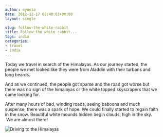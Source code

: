 ```yaml
---
author: eyoela
date: 2012-12-17 08:40:03+00:00
layout: single

slug: follow-the-white-rabbit
title: Follow the white rabbit...
tags: india
categories:
- travel
- india
---
```


Today we travel in search of the Himalayas. As our journey started, the people we met looked like they were from Aladdin with their turbans and long beards.

And as we continued, the people got sparse and the road got worse but there was no sign of the himalayas or the white topped skyscrapers that we came looking for. 

After many hours of bad, winding roads, seeing baboons and much suspense, there was a spark of hope. We could finally started to regain faith in the snow. Beautiful white mounds hidden begin clouds, high in the sky.  We are almost there!

![Driving to the Himalayas]({{site.baseurl}}/assets/images/driving-to-himalayas.jpeg)
